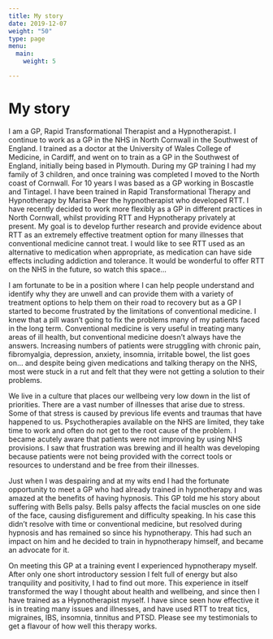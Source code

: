 ```yaml
---
title: My story
date: 2019-12-07
weight: "50"
type: page
menu:
  main:
    weight: 5

---
```

# My story

I am a GP, Rapid Transformational Therapist and a Hypnotherapist. I continue to work as a GP in the NHS in North Cornwall in the Southwest of England. I trained as a doctor at the University of Wales College of Medicine, in Cardiff, and went on to train as a GP in the Southwest of England, initially being based in Plymouth. During my GP training I had my family of 3 children, and once training was completed I moved to the North coast of Cornwall. For 10 years I was based as a GP working in Boscastle and Tintagel. I have been trained in Rapid Transformational Therapy and Hypnotherapy by Marisa Peer the hypnotherapist who developed RTT. I have recently decided to work more flexibly as a GP in different practices in North Cornwall, whilst providing RTT and Hypnotherapy privately at present. My goal is to develop further research and provide evidence about RTT as an extremely effective treatment option for many illnesses that conventional medicine cannot treat. I would like to see RTT used as an alternative to medication when appropriate, as medication can have side effects including addiction and tolerance. It would be wonderful to offer RTT on the NHS in the future, so watch this space…

I am fortunate to be in a position where I can help people understand and identify why they are unwell and can provide them with a variety of treatment options to help them on their road to recovery but as a GP I started to become frustrated by the limitations of conventional medicine. I knew that a pill wasn’t going to fix the problems many of my patients faced in the long term. Conventional medicine is very useful in treating many areas of ill health, but conventional medicine doesn’t always have the answers. Increasing numbers of patients were struggling with chronic pain, fibromyalgia, depression, anxiety, insomnia, irritable bowel, the list goes on… and despite being given medications and talking therapy on the NHS, most were stuck in a rut and felt that they were not getting a solution to their problems.

We live in a culture that places our wellbeing very low down in the list of priorities. There are a vast number of illnesses that arise due to stress. Some of that stress is caused by previous life events and traumas that have happened to us. Psychotherapies available on the NHS are limited, they take time to work and often do not get to the root cause of the problem. I became acutely aware that patients were not improving by using NHS provisions. I saw that frustration was brewing and ill health was developing because patients were not being provided with the correct tools or resources to understand and be free from their illnesses.

Just when I was despairing and at my wits end I had the fortunate opportunity to meet a GP who had already trained in hypnotherapy and was amazed at the benefits of having hypnosis. This GP told me his story about suffering with Bells palsy. Bells palsy affects the facial muscles on one side of the face, causing disfigurement and difficulty speaking. In his case this didn’t resolve with time or conventional medicine, but resolved during hypnosis and has remained so since his hypnotherapy. This had such an impact on him and he decided to train in hypnotherapy himself, and became an advocate for it.

On meeting this GP at a training event I experienced hypnotherapy myself. After only one short introductory session I felt full of energy but also tranquility and positivity, I had to find out more. This experience in itself transformed the way I thought about health and wellbeing, and since then I have trained as a Hypnotherapist myself. I have since seen how effective it is in treating many issues and illnesses, and have used RTT to treat tics, migraines, IBS, insomnia, tinnitus and PTSD. Please see my testimonials to get a flavour of how well this therapy works.